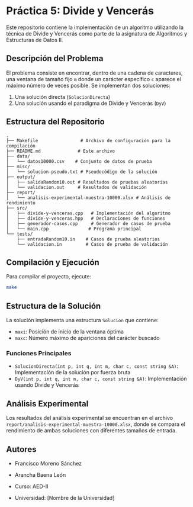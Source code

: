 # Práctica 5: Divide y Vencerás

Este repositorio contiene la implementación de un algoritmo utilizando la técnica de Divide y Vencerás como parte de la asignatura de Algoritmos y Estructuras de Datos II.

## Descripción del Problema

El problema consiste en encontrar, dentro de una cadena de caracteres, una ventana de tamaño fijo `m` donde un carácter específico `c` aparece el máximo número de veces posible. Se implementan dos soluciones:

1. Una solución directa (`SolucionDirecta`)
2. Una solución usando el paradigma de Divide y Vencerás (`DyV`)

## Estructura del Repositorio

```
.
├── Makefile                # Archivo de configuración para la compilación
├── README.md              # Este archivo
├── data/
│   └── datos10000.csv    # Conjunto de datos de prueba
├── misc/
│   └── solucion-pseudo.txt # Pseudocódigo de la solución
├── output/
│   ├── salidaRandom10.out # Resultados de pruebas aleatorias
│   └── validacion.out     # Resultados de validación
├── report/
│   └── analisis-experimental-muestra-10000.xlsx # Análisis de rendimiento
├── src/
│   ├── divide-y-venceras.cpp   # Implementación del algoritmo
│   ├── divide-y-venceras.hpp   # Declaraciones de funciones
│   ├── generador-casos.cpp     # Generador de casos de prueba
│   └── main.cpp               # Programa principal
└── tests/
    ├── entradaRandom10.in    # Casos de prueba aleatorios
    └── validacion.in         # Casos de prueba de validación
```

## Compilación y Ejecución

Para compilar el proyecto, ejecute:

```bash
make
```

## Estructura de la Solución

La solución implementa una estructura `Solucion` que contiene:
- `maxi`: Posición de inicio de la ventana óptima
- `maxc`: Número máximo de apariciones del carácter buscado

### Funciones Principales

- `SolucionDirecta(int p, int q, int m, char c, const string &A)`: Implementación de la solución por fuerza bruta
- `DyV(int p, int q, int m, char c, const string &A)`: Implementación usando Divide y Vencerás

## Análisis Experimental

Los resultados del análisis experimental se encuentran en el archivo `report/analisis-experimental-muestra-10000.xlsx`, donde se compara el rendimiento de ambas soluciones con diferentes tamaños de entrada.

## Autores

- Francisco Moreno Sánchez
- Arancha Baena León

- Curso: AED-II
- Universidad: [Nombre de la Universidad]
